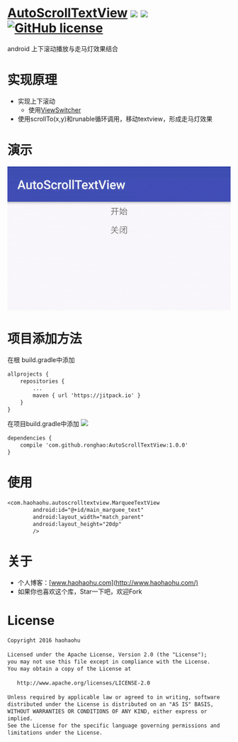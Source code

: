 # [AutoScrollTextView](https://github.com/ronghao/FrameAnimationView) [![](https://jitpack.io/v/ronghao/AutoScrollTextView.svg)](https://jitpack.io/#ronghao/AutoScrollTextView) [![](https://travis-ci.org/ronghao/AutoScrollTextView.svg?branch=master)](https://travis-ci.org/ronghao/AutoScrollTextView)  [![GitHub license](https://img.shields.io/badge/license-Apache%202-blue.svg)](https://raw.githubusercontent.com/ronghao/CacheManage/master/LICENSE) 
android 上下滚动播放与走马灯效果结合

# 实现原理
+ 实现上下滚动
    + 使用[ViewSwitcher](https://android.googlesource.com/platform/frameworks/base/+/refs/heads/master/core/java/android/widget/ViewSwitcher.java)
+ 使用scrollTo(x,y)和runable循环调用，移动textview，形成走马灯效果

# 演示
![例子](doc/sample.gif)

# 项目添加方法
在根 build.gradle中添加

	allprojects {
		repositories {
			...
			maven { url 'https://jitpack.io' }
		}
	}
在项目build.gradle中添加  ![](https://jitpack.io/v/ronghao/AutoScrollTextView.svg)

	dependencies {
	    compile 'com.github.ronghao:AutoScrollTextView:1.0.0'
	}

# 使用

```
<com.haohaohu.autoscrolltextview.MarqueeTextView
        android:id="@+id/main_marguee_text"
        android:layout_width="match_parent"
        android:layout_height="20dp"
        />
```


# 关于
+ 个人博客：[www.haohaohu.com](http://www.haohaohu.com/)
+ 如果你也喜欢这个库，Star一下吧，欢迎Fork

# License

    Copyright 2016 haohaohu

    Licensed under the Apache License, Version 2.0 (the "License");
    you may not use this file except in compliance with the License.
    You may obtain a copy of the License at

       http://www.apache.org/licenses/LICENSE-2.0

    Unless required by applicable law or agreed to in writing, software
    distributed under the License is distributed on an "AS IS" BASIS,
    WITHOUT WARRANTIES OR CONDITIONS OF ANY KIND, either express or implied.
    See the License for the specific language governing permissions and
    limitations under the License.
